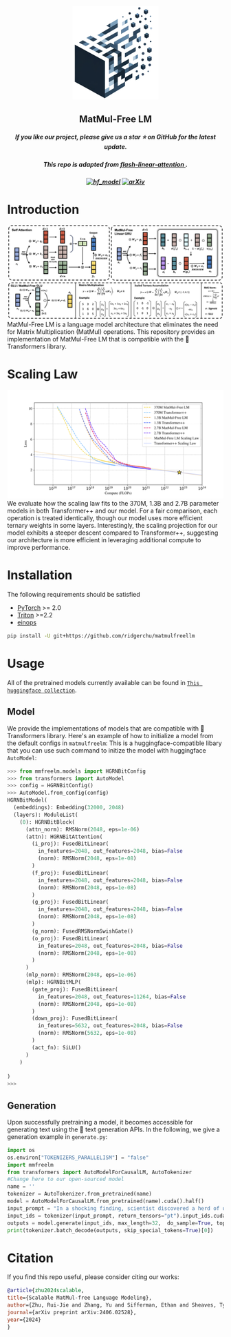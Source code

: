 <div align=center>
<img src="__assets__/logo.png" width="200px">
</div>
<h2 align="center">MatMul-Free LM</h2>
<h5 align="center"> If you like our project, please give us a star ⭐ on GitHub for the latest update.  </h2>
<h5 align="center"> This repo is adapted from <a href="https://github.com/sustcsonglin/flash-linear-attention">flash-linear-attention </a>. </h2>

<h5 align="center">

[![hf_model](https://img.shields.io/badge/🤗-Models-blue.svg)](https://huggingface.co/collections/ridger/matmulfree-lm-665f4d2b4e4648756e0dd13c) [![arXiv](https://img.shields.io/badge/Arxiv-2406.02528-b31b1b.svg?logo=arXiv)](https://arxiv.org/abs/2406.02528) 
# Introduction
<div align=center>
<img src="__assets__/main.png">
</div>
MatMul-Free LM is a language model architecture that eliminates the need for Matrix Multiplication (MatMul) operations. This repository provides an implementation of MatMul-Free LM that is compatible with the 🤗 Transformers library.

# Scaling Law
<div align=center>
<img src="__assets__/scaling_law.png">
</div>
We evaluate how the scaling law fits to the 370M, 1.3B and 2.7B parameter models in both Transformer++ and our model. For a fair comparison, each operation is treated identically, though our model uses more efficient ternary weights in some layers. Interestingly, the scaling projection for our model exhibits a steeper descent compared to Transformer++, suggesting our architecture is more efficient in leveraging additional compute to improve performance.

# Installation

The following requirements should be satisfied 
- [PyTorch](https://pytorch.org/) >= 2.0
- [Triton](https://github.com/openai/triton) >=2.2
- [einops](https://einops.rocks/)

```sh
pip install -U git+https://github.com/ridgerchu/matmulfreellm
```

# Usage

All of the pretrained models currently available can be found in [`This huggingface collection`](https://huggingface.co/collections/ridger/matmulfree-lm-665f4d2b4e4648756e0dd13c).
## Model

We provide the implementations of models that are compatible with 🤗 Transformers library. 
Here's an example of how to initialize a model from the default configs in `matmulfreelm`:
This is a huggingface-compatible libary that you can use such command to initize the model with huggingface `AutoModel`:


```py
>>> from mmfreelm.models import HGRNBitConfig
>>> from transformers import AutoModel
>>> config = HGRNBitConfig()
>>> AutoModel.from_config(config)
HGRNBitModel(
  (embeddings): Embedding(32000, 2048)
  (layers): ModuleList(
    (0): HGRNBitBlock(
      (attn_norm): RMSNorm(2048, eps=1e-06)
      (attn): HGRNBitAttention(
        (i_proj): FusedBitLinear(
          in_features=2048, out_features=2048, bias=False
          (norm): RMSNorm(2048, eps=1e-08)
        )
        (f_proj): FusedBitLinear(
          in_features=2048, out_features=2048, bias=False
          (norm): RMSNorm(2048, eps=1e-08)
        )
        (g_proj): FusedBitLinear(
          in_features=2048, out_features=2048, bias=False
          (norm): RMSNorm(2048, eps=1e-08)
        )
        (g_norm): FusedRMSNormSwishGate()
        (o_proj): FusedBitLinear(
          in_features=2048, out_features=2048, bias=False
          (norm): RMSNorm(2048, eps=1e-08)
        )
      )
      (mlp_norm): RMSNorm(2048, eps=1e-06)
      (mlp): HGRNBitMLP(
        (gate_proj): FusedBitLinear(
          in_features=2048, out_features=11264, bias=False
          (norm): RMSNorm(2048, eps=1e-08)
        )
        (down_proj): FusedBitLinear(
          in_features=5632, out_features=2048, bias=False
          (norm): RMSNorm(5632, eps=1e-08)
        )
        (act_fn): SiLU()
      )
    )
    
)
>>> 

```

## Generation

Upon successfully pretraining a model, it becomes accessible for generating text using the 🤗 text generation APIs.
In the following, we give a generation example in `generate.py`:

```py
import os
os.environ["TOKENIZERS_PARALLELISM"] = "false"
import mmfreelm
from transformers import AutoModelForCausalLM, AutoTokenizer
#Change here to our open-sourced model
name = ''
tokenizer = AutoTokenizer.from_pretrained(name)
model = AutoModelForCausalLM.from_pretrained(name).cuda().half()
input_prompt = "In a shocking finding, scientist discovered a herd of unicorns living in a remote, "
input_ids = tokenizer(input_prompt, return_tensors="pt").input_ids.cuda()
outputs = model.generate(input_ids, max_length=32,  do_sample=True, top_p=0.4, temperature=0.6)
print(tokenizer.batch_decode(outputs, skip_special_tokens=True)[0])
```



# Citation
If you find this repo useful, please consider citing our works:
```bib
@article{zhu2024scalable,
title={Scalable MatMul-free Language Modeling},
author={Zhu, Rui-Jie and Zhang, Yu and Sifferman, Ethan and Sheaves, Tyler and Wang, Yiqiao and Richmond, Dustin and Zhou, Peng and Eshraghian, Jason K},
journal={arXiv preprint arXiv:2406.02528},
year={2024}
}
```
